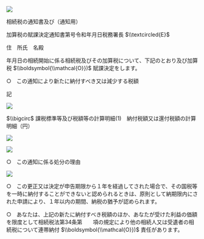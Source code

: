 ![](https://www.nta.go.jp/tmp/00676587-9fa1-461e-9a43-4c87ee704538/images/d41b9d6f6825b52f590ba1580bbdcbe787151805be2dd6b253caabfbfdfd233e.jpg)

相続税の通知書及び（通知用）

加算税の賦課決定通知書第号令和年月日税務署長 $\\textcircled{E}$

住　所氏　名殿

年月日の相続開始に係る相続税及びその加算税について、下記のとおり及び加算税 $\\boldsymbol{\\mathcal{O}})$ 賦課決定をします。

○　この通知により新たに納付すべき又は減少する税額

記

![](https://www.nta.go.jp/tmp/00676587-9fa1-461e-9a43-4c87ee704538/images/2139ffe7817f2dc95eb551588d70bc21945574b7fb816636653f786545b4d367.jpg)

$\\bigcirc$ 課税標準等及び税額等の計算明細(1)　納付税額又は還付税額の計算明細（円）

![](https://www.nta.go.jp/tmp/00676587-9fa1-461e-9a43-4c87ee704538/images/67c88b1c654d34db2afb73297b6ce758990e2ecd2a4a9ff45a53ca12c772df4b.jpg)

![](https://www.nta.go.jp/tmp/00676587-9fa1-461e-9a43-4c87ee704538/images/5b4d78583d93cc3a0ee8a4f865d00f537128d02d326a412137077c155480fb0b.jpg)

○　この通知に係る処分の理由

![](https://www.nta.go.jp/tmp/00676587-9fa1-461e-9a43-4c87ee704538/images/19a8d6fa91906a800fc260ff421d9086f13241a612a0226baefadab856542ad0.jpg)

○　この更正又は決定が申告期限から１年を経過してされた場合で、その国税等を一時に納付することができないと認められるときは、原則として納期限内にされた申請により、１年以内の期間、納税の猶予が認められます。

○　あなたは、上記の新たに納付すべき税額のほか、あなたが受けた利益の価額を限度として相続税法第34条第　　項の規定により他の相続人又は受遺者の相続税について連帯納付 $\\boldsymbol{\\mathcal{O}})$ 責任があります。